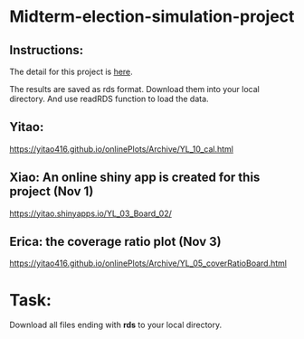 # Midterm-election-simulation-project

## Instructions:
The detail for this project is [here](https://www.utdallas.edu/~ammann/stat6341/node10.html).



The results are saved as rds format. Download them into your local directory. And use readRDS function to load the data. 

## Yitao: 

https://yitao416.github.io/onlinePlots/Archive/YL_10_cal.html


## Xiao: An online shiny app is created for this project (Nov 1)

https://yitao.shinyapps.io/YL_03_Board_02/


## Erica: the coverage ratio plot (Nov 3)

https://yitao416.github.io/onlinePlots/Archive/YL_05_coverRatioBoard.html


# Task:

Download all files ending with **rds** to your local directory. 


